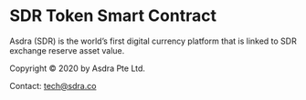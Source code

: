 # SDR Token Smart Contract
Asdra (SDR) is the world’s first digital currency platform that is linked to SDR exchange reserve asset value.

Copyright © 2020 by Asdra Pte Ltd.

Contact: tech@sdra.co
